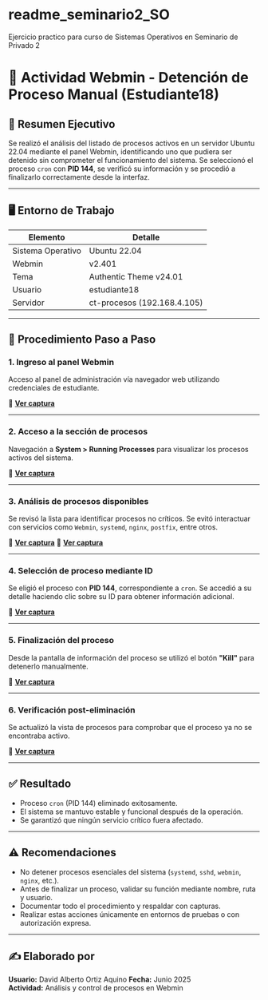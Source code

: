# readme_seminario2_SO
Ejercicio practico para curso de Sistemas Operativos en Seminario de Privado 2

# 🧪 Actividad Webmin - Detención de Proceso Manual (Estudiante18)

## 📌 Resumen Ejecutivo

Se realizó el análisis del listado de procesos activos en un servidor Ubuntu 22.04 mediante el panel Webmin, identificando uno que pudiera ser detenido sin comprometer el funcionamiento del sistema. Se seleccionó el proceso `cron` con **PID 144**, se verificó su información y se procedió a finalizarlo correctamente desde la interfaz.

---

## 🖥️ Entorno de Trabajo

| Elemento         | Detalle                      |
|------------------|------------------------------|
| Sistema Operativo| Ubuntu 22.04                 |
| Webmin           | v2.401                       |
| Tema             | Authentic Theme v24.01       |
| Usuario          | estudiante18                 |
| Servidor         | ct-procesos (192.168.4.105)  |

---

## 🧭 Procedimiento Paso a Paso

### 1. Ingreso al panel Webmin
Acceso al panel de administración vía navegador web utilizando credenciales de estudiante.

📸 **[Ver captura](https://drive.google.com/file/d/1ozoupRXGboYuFyfHp0q7C13LKreGl3X1/view?usp=sharing)**

---

### 2. Acceso a la sección de procesos
Navegación a **System > Running Processes** para visualizar los procesos activos del sistema.

📸 **[Ver captura](https://drive.google.com/file/d/1BpCc830y8UbT0XvROd4sQTH7G4JytS7U/view?usp=sharing)**

---

### 3. Análisis de procesos disponibles
Se revisó la lista para identificar procesos no críticos. Se evitó interactuar con servicios como `Webmin`, `systemd`, `nginx`, `postfix`, entre otros.

📸 **[Ver captura](https://drive.google.com/file/d/1Nfq2CYc-FYUgZylOSQQ9dtGKUCKJXcwx/view?usp=sharing)**
📸 **[Ver captura](https://drive.google.com/file/d/1Jap-AIi-3pkYqxYtHxp6sesRGqhPge7i/view?usp=sharing)**

---

### 4. Selección de proceso mediante ID
Se eligió el proceso con **PID 144**, correspondiente a `cron`. Se accedió a su detalle haciendo clic sobre su ID para obtener información adicional.

📸 **[Ver captura](https://drive.google.com/file/d/1FejendDEJ3C3HnB3ha33jTuUw_GpKUQm/view?usp=sharing)**

---

### 5. Finalización del proceso
Desde la pantalla de información del proceso se utilizó el botón **"Kill"** para detenerlo manualmente.

📸 **[Ver captura](https://drive.google.com/file/d/1GxYVLevkt3xPItgTHtAMVZM4Tlqb8dyR/view?usp=sharing)**

---

### 6. Verificación post-eliminación
Se actualizó la vista de procesos para comprobar que el proceso ya no se encontraba activo.

📸 **[Ver captura](https://drive.google.com/file/d/1hpAjH-WeOAZ9WjeVo2SCqQujGmzF1B_5/view?usp=sharing)**

---

## ✅ Resultado

- Proceso `cron` (PID 144) eliminado exitosamente.
- El sistema se mantuvo estable y funcional después de la operación.
- Se garantizó que ningún servicio crítico fuera afectado.

---

## ⚠️ Recomendaciones

- No detener procesos esenciales del sistema (`systemd`, `sshd`, `webmin`, `nginx`, etc.).
- Antes de finalizar un proceso, validar su función mediante nombre, ruta y usuario.
- Documentar todo el procedimiento y respaldar con capturas.
- Realizar estas acciones únicamente en entornos de pruebas o con autorización expresa.

---

## ✍️ Elaborado por
**Usuario:** David Alberto Ortiz Aquino 
**Fecha:** Junio 2025  
**Actividad:** Análisis y control de procesos en Webmin
